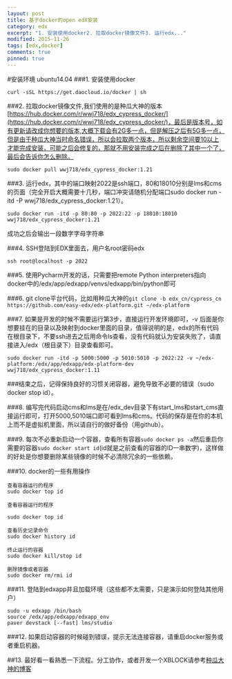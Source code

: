 ```yaml
---
layout: post
title: 基于docker的open edX安装
category: edx
excerpt: "1. 安装使用docker2. 拉取docker镜像文件3. 运行edx..."
modified: 2015-11-26
tags: [edx,docker]
comments: true
pinned: true
---
```



#安装环境 ubuntu14.04
###1. 安装使用docker

```
curl -sSL https://get.daocloud.io/docker | sh
```

###2. 拉取docker镜像文件,我们使用的是种瓜大神的版本[https://hub.docker.com/r/wwj718/edx_cypress_docker/](https://hub.docker.com/r/wwj718/edx_cypress_docker/)，最后是版本号，如有更新请改成你想要的版本,大概下载会有2G多一点，但是解压之后有5G多一点，但是由于种瓜大神当时命名错误，所以会拉取两个版本，所以剩余空间要10以上才能完成安装，可能之后会修复的，那就不用安装完成之后在删除了其中一个了，最后会告诉你怎么删除。

```
sudo docker pull wwj718/edx_cypress_docker:1.21
```

###3. 运行edx，其中的端口映射2022是ssh端口，80和18010分别是lms和cms的页面（完全开启大概需要十几秒，端口冲突请随机分配端口sudo docker run -itd -P wwj718/edx_cypress_docker:1.21）。
```
sudo docker run -itd -p 80:80 -p 2022:22 -p 18010:18010 wwj718/edx_cypress_docker:1.21
```
成功之后会输出一段数字字母字符串

###4. SSH登陆到EDX里面去，用户名root密码edx

```
ssh root@localhost -p 2022
```


###5. 使用Pycharm开发的话，只需要把remote Python interpreters指向docker中的/edx/app/edxapp/venvs/edxapp/bin/python即可

###6. git clone平台代码，比如用种瓜大神的`git clone -b edx_cn/cypress_cn https://github.com/easy-edx/edx-platform.git ~/edx-platform`

###7. 如果是开发的时候不需要运行第3步，直接运行开发环境即可，-v 后面是你想要挂在的目录以及映射到docker里面的目录，值得说明的是，edx的所有代码在根目录下，不要ssh进去之后用命令ls查看，没有代码就认为安装失败了，请直接进入/edx（根目录下）目录查看即可。

```
sudo docker run -itd -p 5000:5000 -p 5010:5010 -p 2022:22 -v ~/edx-platform:/edx/app/edxapp/edx-platform-dev wwj718/edx_cypress_docker:1.11
```
###结束之后，记得保持良好的习惯关闭容器，避免导致不必要的错误（sudo docker stop id）。

###8. 编写完代码启动cms和lms是在/edx_dev目录下有start_lms和start_cms直接运行即可，打开5000,5010端口即可看到lms和cms。代码的保存是在你的本机上而不是虚拟机里面，所以请自行的做好备份（用github）。

###9. 每次不必重新启动一个容器，查看所有容器`sudo docker ps -a`然后重启你需要的容器`sudo docker start id`(id就是之前查看的容器的ID一串数字)，这样做的好处是你想要删除某些镜像的时候不必清除冗余的一些依赖。

###10. docker的一些有用操作
```
查看容器运行的程序
sudo docker top id

查看容器运行的程序

sudo docker top id

查看历史记录命令
sudo docker history id

终止运行的容器
sudo docker kill/stop id

删除镜像或者容器
sudo docker rm/rmi id
```

###11. 登陆到edxapp并且加载环境（这些都不太需要，只是演示如何登陆其他用户）
```
sudo -u edxapp /bin/bash
source /edx/app/edxapp/edxapp_env
paver devstack [--fast] lms/studio
```

###12. 如果启动容器的时候碰到错误，提示无法连接容器，请重启docker服务或者重启机器。

##13. 最好看一看熟悉一下流程。分工协作，或者开发一个XBLOCK请参考[种瓜大神的博客](http://wwj718.github.io/install-youkuXblock-into-edx.html)

